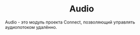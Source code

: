 <h1 align="center">Audio</h1>

<p align="left">Audio - это модуль проекта Connect, позволяющий управлять аудиопотоком удалённо.</p>
